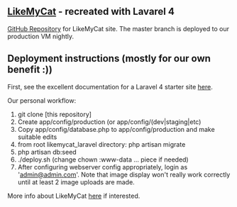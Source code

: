 ## [LikeMyCat](https://www.likemycat.com) - recreated with Lavarel 4

[GitHub Repository](https://github.com/davidkey/likeMyCat_laravel) for LikeMyCat site. The master branch is deployed to our production VM nightly.

## Deployment instructions (mostly for our own benefit :))

First, see the excellent documentation for a Laravel 4 starter site [here](https://github.com/andrew13/Laravel-4-Bootstrap-Starter-Site).

Our personal workflow:

1.	git clone [this repository]
2.	Create app/config/production (or app/config/(dev|staging|etc)
3.	Copy app/config/database.php to app/config/production and make suitable edits
4.	from root likemycat_laravel directory: php artisan migrate
5.	php artisan db:seed
6.	./deploy.sh (change chown :www-data ... piece if needed)
7.	After configuring webserver config appropriately, login as 'admin@admin.com'. 
	Note that image display won't really work correctly until at least 2 image uploads are made.

More info about LikeMyCat [here](https://www.likemycat.com/about) if interested.

